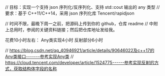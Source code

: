 // 目标：实现一个支持 json 序列化/反序列化、支持 std::cout 输出的 any 类型
// 要求：基于 C++11/C++14，采用 json 序列化库 Tencent/rapidjson

// 时间不限，最晚下周一之前，把源码上传到你的 github，仓库 readme 
// 中附上总用时，参阅的关键资料链接；然后把仓库地址发给我。


花费10小时左右：
	Any类实现4小时
	反射部分6小时


// https://blog.csdn.net/qq_40946921/article/details/90646022及c++17的Any类接口-------参考实现Any类
// https://cloud.tencent.com/developer/article/1524775------参考实现反射的方式，获取结构体字段的名称
